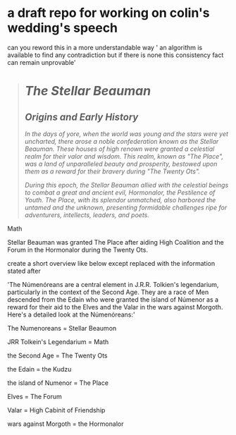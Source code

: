 # a draft repo for working on colin's wedding's speech

can you reword this in a more understandable way ' an algorithm is available to find any contradiction but if there is none this consistency fact can remain unprovable'

> *<h1>The Stellar Beauman</h1>*
> 
> *<h2>Origins and Early History</h2>*
> 
> *In the days of yore, when the world was young and the stars were yet uncharted, there arose a noble confederation known as the Stellar Beauman. These houses of high renown were granted a celestial realm for their valor and wisdom. This realm, known as "The Place", was a land of unparalleled beauty and prosperity, bestowed upon them as a reward for their bravery during "The Twenty Ots".*
>
> *During this epoch, the Stellar Beauman allied with the celestial beings to combat a great and ancient evil, Hormonalor, the Pestilence of Youth. The Place, with its splendor unmatched, also harbored the untamed and the unknown, presenting formidable challenges ripe for adventurers, intellects, leaders, and poets.*


Math

Stellar Beauman was granted The Place after aiding High Coalition and the Forum in the Hormonalor during the Twenty Ots.


create a short overview like below except replaced with the information stated after

'The Númenóreans are a central element in J.R.R. Tolkien's legendarium, particularly in the context of the Second Age. They are a race of Men descended from the Edain who were granted the island of Númenor as a reward for their aid to the Elves and the Valar in the wars against Morgoth. Here's a detailed look at the Númenóreans:'

The Numenoreans = Stellar Beaumon 

JRR Tolkein's Legendarium = Math

the Second Age = The Twenty Ots

the Edain = the Kudzu

the island of Numenor = The Place 

Elves = The Forum 

Valar = High Cabinit of Friendship

wars against Morgoth = the Hormonalor 


